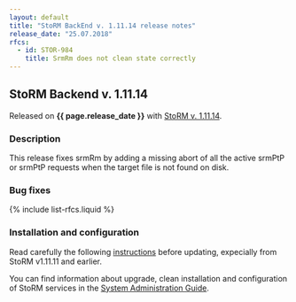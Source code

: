 ```yaml
---
layout: default
title: "StoRM BackEnd v. 1.11.14 release notes"
release_date: "25.07.2018"
rfcs:
  - id: STOR-984
    title: SrmRm does not clean state correctly
---
```


## StoRM Backend v. 1.11.14

Released on **{{ page.release_date }}** with [StoRM v. 1.11.14][release-notes].

### Description

This release fixes srmRm by adding a missing abort of all the active srmPtP or srmPtP requests when the target file is not found on disk.

### Bug fixes

{% include list-rfcs.liquid %}

### Installation and configuration

Read carefully the following [instructions][upgrading] before updating, expecially from StoRM v1.11.11 and earlier.

You can find information about upgrade, clean installation and configuration of
StoRM services in the [System Administration Guide][storm-sysadmin-guide].

[release-notes]: {{site.baseurl}}/release-notes/StoRM-v1.11.14.html
[upgrading]: {{site.baseurl}}/documentation/sysadmin-guide/1.11.14/#upgrading
[storm-sysadmin-guide]: {{site.baseurl}}/documentation/sysadmin-guide/1.11.14
